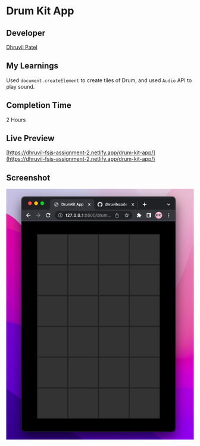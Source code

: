 # Drum Kit App

## Developer
[Dhruvil Patel](https://github.com/dhruvilxcode)

## My Learnings
Used `document.createElement` to create tiles of Drum, and used `Audio` API to play sound.

## Completion Time
2 Hours

## Live Preview
[https://dhruvil-fsjs-assignment-2.netlify.app/drum-kit-app/](https://dhruvil-fsjs-assignment-2.netlify.app/drum-kit-app/)

## Screenshot
![image](./drumkit-app.png)
